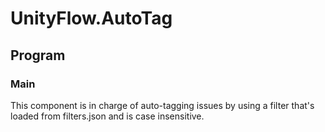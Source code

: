 # UnityFlow.AutoTag
  ## Program
  ### Main
  This component is in charge of auto-tagging issues by using a filter that's loaded from filters.json and is case insensitive.
  